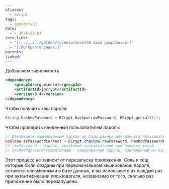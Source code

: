 ```yaml
---
aliases:
  - bcrypt
tags:
  - зрелость/🌱
date:
  - - 2024-03-03
zero-link:
  - "[[../../../garden/ru/meta/zero/00 Java разработка]]"
  - "[[00 Криптография]]"
parents: 
linked: 
---
```

Добавляем зависимость
```xml
<dependency>
    <groupId>org.mindrot</groupId>
    <artifactId>jbcrypt</artifactId>
    <version>0.4</version>
</dependency>
```

Чтобы получить хэш пароля:
```java
String hashedPassword = BCrypt.hashpw(rawPassword, BCrypt.gensalt());
```

Чтобы проверить введенный пользователем пароль:
```java
// Извлекаете хешированный пароль из базы данных для данного пользователя
boolean isPasswordCorrect = BCrypt.checkpw(rawPassword, hashedPasswordFromDatabase);
// rawPassword - пароль, введённый пользователем при попытке входа
// hashedPasswordFromDatabase - хешированный пароль, извлеченный из базы данных
```

Этот процесс не зависит от перезапуска приложения. Соль и хеш, которые были созданы при первоначальном хешировании пароля, остаются неизменными в базе данных, и вы используете их каждый раз при аутентификации пользователя, независимо от того, сколько раз приложение было перезапущено.
